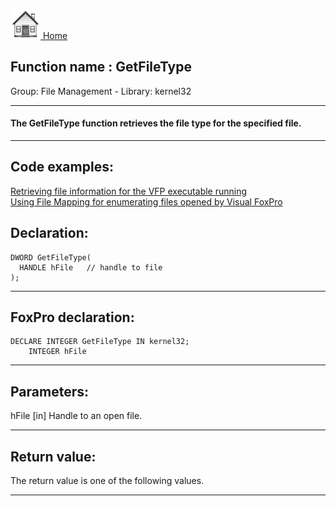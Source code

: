 [<img src="../../images/home.png"> Home ](https://github.com/VFPX/Win32API)  

## Function name : GetFileType
Group: File Management - Library: kernel32    
***  


#### The GetFileType function retrieves the file type for the specified file.
***  


## Code examples:
[Retrieving file information for the VFP executable running](../../samples/sample_242.md)  
[Using File Mapping for enumerating files opened by Visual FoxPro](../../samples/sample_473.md)  

## Declaration:
```foxpro  
DWORD GetFileType(
  HANDLE hFile   // handle to file
);  
```  
***  


## FoxPro declaration:
```foxpro  
DECLARE INTEGER GetFileType IN kernel32;
	INTEGER hFile  
```  
***  


## Parameters:
hFile 
[in] Handle to an open file.   
***  


## Return value:
The return value is one of the following values.   
***  

